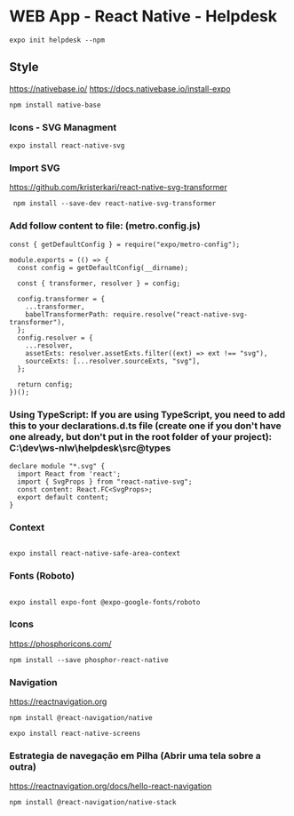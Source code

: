 # WEB App - React Native - Helpdesk

```
expo init helpdesk --npm
```

## Style

https://nativebase.io/
https://docs.nativebase.io/install-expo

```
npm install native-base

```

### Icons - SVG Managment

```
expo install react-native-svg
```

### Import SVG

https://github.com/kristerkari/react-native-svg-transformer

```
 npm install --save-dev react-native-svg-transformer

```

### Add follow content to file: (metro.config.js)

```
const { getDefaultConfig } = require("expo/metro-config");

module.exports = (() => {
  const config = getDefaultConfig(__dirname);

  const { transformer, resolver } = config;

  config.transformer = {
    ...transformer,
    babelTransformerPath: require.resolve("react-native-svg-transformer"),
  };
  config.resolver = {
    ...resolver,
    assetExts: resolver.assetExts.filter((ext) => ext !== "svg"),
    sourceExts: [...resolver.sourceExts, "svg"],
  };

  return config;
})();
```

### Using TypeScript: If you are using TypeScript, you need to add this to your declarations.d.ts file (create one if you don't have one already, but don't put in the root folder of your project): C:\dev\ws-nlw\helpdesk\src\@types

```
declare module "*.svg" {
  import React from 'react';
  import { SvgProps } from "react-native-svg";
  const content: React.FC<SvgProps>;
  export default content;
}
```

### Context

```

expo install react-native-safe-area-context

```

### Fonts (Roboto)

```

expo install expo-font @expo-google-fonts/roboto

```

### Icons

https://phosphoricons.com/

```
npm install --save phosphor-react-native
```

### Navigation

https://reactnavigation.org

```
npm install @react-navigation/native

expo install react-native-screens
```

### Estrategia de navegação em Pilha (Abrir uma tela sobre a outra)

https://reactnavigation.org/docs/hello-react-navigation

```
npm install @react-navigation/native-stack
```
